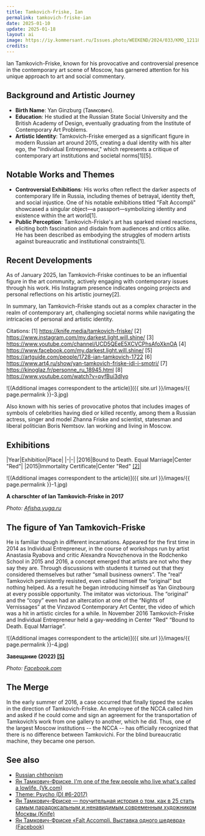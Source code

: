```yaml
---
title: Tamkovich-Friske, Ian
permalink: tamkovich-friske-ian
date: 2025-01-10
update: 2025-01-18
layout: ai
image: https://iy.kommersant.ru/Issues.photo/WEEKEND/2024/033/KMO_121188_13011_1_t218_234234.webp
credits:
---
```


Ian Tamkovich-Friske, known for his provocative and controversial presence in the contemporary art scene of Moscow, has garnered attention for his unique approach to art and social commentary.

## Background and Artistic Journey

- **Birth Name**: Yan Ginzburg (Тамкович).
- **Education**: He studied at the Russian State Social University and the British Academy of Design, eventually graduating from the Institute of Contemporary Art Problems.
- **Artistic Identity**: Tamkovich-Friske emerged as a significant figure in modern Russian art around 2015, creating a dual identity with his alter ego, the "Individual Entrepreneur," which represents a critique of contemporary art institutions and societal norms[1][5].

## Notable Works and Themes

- **Controversial Exhibitions**: His works often reflect the darker aspects of contemporary life in Russia, including themes of betrayal, identity theft, and social injustice. One of his notable exhibitions titled "Faît Accompli" showcased a singular object—a passport—symbolizing identity and existence within the art world[1].
- **Public Perception**: Tamkovich-Friske's art has sparked mixed reactions, eliciting both fascination and disdain from audiences and critics alike. He has been described as embodying the struggles of modern artists against bureaucratic and institutional constraints[1].

## Recent Developments

As of January 2025, Ian Tamkovich-Friske continues to be an influential figure in the art community, actively engaging with contemporary issues through his work. His Instagram presence indicates ongoing projects and personal reflections on his artistic journey[2].

In summary, Ian Tamkovich-Friske stands out as a complex character in the realm of contemporary art, challenging societal norms while navigating the intricacies of personal and artistic identity.

Citations:
[1] https://knife.media/tamkovich-friske/
[2] https://www.instagram.com/my.darkest.light.will.shine/
[3] https://www.youtube.com/channel/UCD5QEeE5XCVCPhsAfoXknOA
[4] https://www.facebook.com/my.darkest.light.will.shine/
[5] https://artguide.com/people/1728-ian-tamkovich-1722
[6] https://www.art4.ru/show/yan-tamkovich-friske-idi-i-smotri/
[7] https://kinoglaz.fr/personne_ru_18945.html
[8] https://www.youtube.com/watch?v=pyfBui3dIyo

![(Additional images correspondent to the article)]({{ site.url }}/images/{{ page.permalink }}-3.jpg)

Also known with his series of provocative photos that includes images of symbols of celebrities having died or killed recently, among them a Russian actress, singer and model Zhanna Friske and scientist, statesman and liberal politician Boris Nemtsov. Ian working and living in Moscow.

## Exhibitions

|Year|Exhibition|Place|
|-|-|
|2016|Bound to Death. Equal Marriage|Center "Red"|
|2015|Immortality Certificate|Center "Red" <span id="a2">[\[2\]](#f2)</span>|


![(Additional images correspondent to the article)]({{ site.url }}/images/{{ page.permalink }}-1.jpg)

**A charschter of Ian Tamkovich-Friske in 2017**

*Photo: [Afisha.yuga.ru](Afisha.yuga.ru)*


## The figure of Yan Tamkovich-Friske

He is familiar though in different incarnations. Appeared for the first time in 2014 as Individual Entrepreneur, in the course of workshops run by artist Anastasia Ryabova and critic Alexandra Novozhenova in the Rodchenko School in 2015 and 2016, a concept emerged that artists are not who they say they are. Through discussions with students it turned out that they considered themselves but rather “small business owners”.
The “real” Tamkovich persistently resisted, even called himself the “original” but nothing helped. As a result he began introducing himself as Yan Ginzbourg at every possible opportunity. The imitator was victorious. The “original” and the “copy” even had an altercation at one of the “Nights of Vernissages” at the Vinzavod Contemporary Art Center, the video of which was a hit in artistic circles for a while. In November 2016 Tamkovich-Friske and Individual Entrepreneur held a gay-wedding in Center "Red" “Bound to Death. Equal Marriage”.


![(Additional images correspondent to the article)]({{ site.url }}/images/{{ page.permalink }}-4.jpg)

**Завещание (2022) <span id="a5">[\[5\]](#f5)</span>**

*Photo: [Facebook.com](https://www.facebook.com/photo/?fbid=1793161264396102&set=a.120519958326916)*


## The Merge

In the early summer of 2016, a case occurred that finally tipped the scales in the direction of Tamkovich-Friske. An employee of the NCCA called him and asked if he could come and sign an agreement for the transportation of Tamkovich’s work from one gallery to another, which he did. Thus, one of the largest Moscow institutions -- the NCCA -- has officially recognized that there is no difference between Tamkovichi. For the blind bureaucratic machine, they became one person.

## See also

+ [Russian сhthonism](russian-chthonism)
+ [Ян Тамкович-Фриске, I'm one of the few people who live what's called a lowlife. (Vk.com)](https://vk.com/my.darkest.light.will.shine)
+ [Theme: Psycho (DI #6-2017)](http://di.mmoma.ru/news?mid=3096&id=1335)
+ [Ян Тамкович-Фриске — поучительная история о том, как в 25 стать самым парадоксальным и ненавидимым современным художником Москвы  (Knife)](https://knife.media/tamkovich-friske/)
+ [Ян Тамкович-Фриске «Faît Accompli. Выставка одного шедевра» (Facebook)](https://www.facebook.com/events/1724564334472516/)
